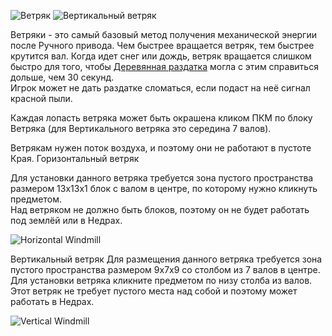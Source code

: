 ![Ветряк](item:betterwithmods:axle_generator)
![Вертикальный ветряк](item:betterwithmods:axle_generator@2)

 Ветряки - это самый базовый метод получения механической энергии после Ручного привода.
 Чем быстрее вращается ветряк, тем быстрее крутится вал. Когда идет снег или дождь, ветряк вращается слишком быстро для того, чтобы [Деревянная раздатка](wooden_gearbox.md) могла с этим справиться дольше, чем 30 секунд.  
 Игрок может не дать раздатке сломаться, если подаст на неё сигнал красной пыли.
  
 Каждая лопасть ветряка может быть окрашена кликом ПКМ по блоку Ветряка (для Вертикального ветряка это середина 7 валов).
 
 Ветрякам нужен поток воздуха, и поэтому они не работают в пустоте Края.
 Горизонтальный ветряк
  
 Для установки данного ветряка требуется зона пустого пространства размером 13x13x1 блок с валом в центре, по которому нужно кликнуть предметом.  
 Над ветряком не должно быть блоков, поэтому он не будет работать под землёй или в Недрах.
 
 ![Horizontal Windmill](betterwithmods:windmill-1.png)

 Вертикальный ветряк
 Для размещения данного ветряка требуется зона пустого пространства размером 9x7x9 со столбом из 7 валов в центре.
 Для установки ветряка кликните предметом по низу столба из валов.
 Этот ветряк не требует пустого места над собой и поэтому может работать в Недрах.
 
 ![Vertical Windmill](betterwithmods:windmill-2.png)